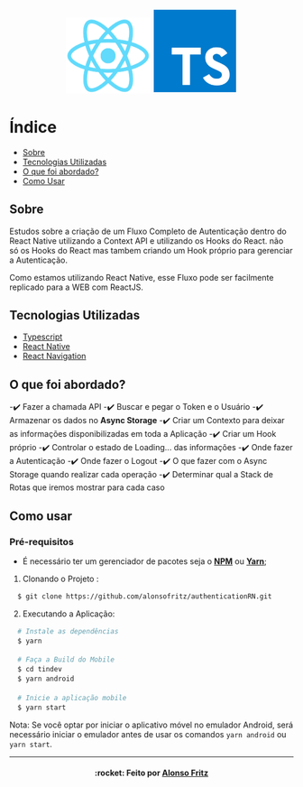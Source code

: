 <h3 align="center">
    <img alt="reactnative" title="#reactnative" width="150px" src=".github/reactnative.png">
    <img alt="typescript" title="#typescript" width="150px" src=".github/typescript.png">
</h3>

# Índice

- [Sobre](#sobre)
- [Tecnologias Utilizadas](#tecnologias-utilizadas)
- [O que foi abordado?](#o-que-foi-abordado?)
- [Como Usar](#como-usar)

<a id="sobre"></a>

## Sobre

Estudos sobre a criação de um <strons>Fluxo Completo de Autenticação</strong> dentro do React Native utilizando a Context API e utilizando os Hooks do React. não só os Hooks do React mas tambem criando um Hook próprio para gerenciar a Autenticação.

Como estamos utilizando React Native, esse Fluxo pode ser facilmente replicado para a WEB com ReactJS.

## Tecnologias Utilizadas

- [Typescript](https://www.typescriptlang.org/)
- [React Native](https://reactnative.dev/)
- [React Navigation](https://reactnavigation.org/)

## O que foi abordado?

-:heavy_check_mark: Fazer a chamada API
-:heavy_check_mark: Buscar e pegar o Token e o Usuário
-:heavy_check_mark: Armazenar os dados no <strong>Async Storage</strong>
-:heavy_check_mark: Criar um Contexto para deixar as informações disponibilizadas em toda a Aplicação
-:heavy_check_mark: Criar um Hook próprio
-:heavy_check_mark: Controlar o estado de Loading... das informações
-:heavy_check_mark: Onde fazer a Autenticação
-:heavy_check_mark: Onde fazer o Logout
-:heavy_check_mark: O que fazer com o Async Storage quando realizar cada operação
-:heavy_check_mark: Determinar qual a Stack de Rotas que iremos mostrar para cada caso 

## Como usar

### **Pré-requisitos**

  - É necessário ter um gerenciador de pacotes seja o **[NPM](https://www.npmjs.com/)** ou **[Yarn](https://yarnpkg.com/)**;

1. Clonando o Projeto :

```sh
  $ git clone https://github.com/alonsofritz/authenticationRN.git
```

2. Executando a Aplicação:

```sh
  # Instale as dependências
  $ yarn

  # Faça a Build do Mobile
  $ cd tindev
  $ yarn android

  # Inicie a aplicação mobile
  $ yarn start
```
Nota: Se você optar por iniciar o aplicativo móvel no emulador Android, será necessário iniciar o emulador antes de usar os comandos `yarn android` ou `yarn start`.

---
<h4 align="center">
    :rocket: Feito por <a href="https://www.linkedin.com/in/alonsofritz/" target="_blank">Alonso Fritz</a>
</h4>
